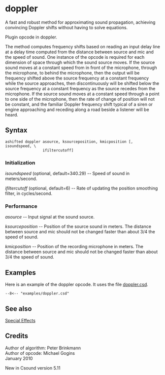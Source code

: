 <!--
id:doppler
category:Signal Modifiers: Special Effects
-->
# doppler
A fast and robust method for approximating sound propagation, achieving convincing Doppler shifts without having to solve equations.

Plugin opcode in doppler.

The method computes frequency shifts based on reading an input delay line at a delay time computed from the distance between source and mic and the speed of sound. One instance of the opcode is required for each dimension of space through which the sound source moves. If the source sound moves at a constant speed from in front of the microphone, through the microphone, to behind the microphone, then the output will be frequency shifted above the source frequency at a constant frequency while the source approaches, then discontinuously will be shifted below the source frequency at a constant frequency as the source recedes from the microphone. If the source sound moves at a constant speed through a point to one side of the microphone, then the rate of change of position will not be constant, and the familiar Doppler frequency shift typical of a siren or engine approaching and receding along a road beside a listener will be heard.

## Syntax
``` csound-orc
ashifted doppler asource, ksourceposition, kmicposition [, isoundspeed, \
                 ifiltercutoff]
```

### Initialization

_isoundspeed_ (optional, default=340.29) -- Speed of sound in meters/second.

_ifiltercutoff_ (optional, default=6) -- Rate of updating the position smoothing filter, in cycles/second.

### Performance

_asource_ -- Input signal at the sound source.

_ksourceposition_ -- Position of the source sound in meters. The distance between source and mic should not be changed faster than about 3/4 the speed of sound.

_kmicposition_ -- Position of the recording microphone in meters. The distance between source and mic should not be changed faster than about 3/4 the speed of sound.

## Examples

Here is an example of the doppler opcode. It uses the file [doppler.csd](../../examples/doppler.csd).

``` csound-csd title="Example of the doppler opcode." linenums="1"
--8<-- "examples/doppler.csd"
```

## See also

[Special Effects](../../sigmod/speciale)

## Credits

Author of algorithm: Peter Brinkmann<br>
Author of opcode: Michael Gogins<br>
January 2010<br>

New in Csound version 5.11
